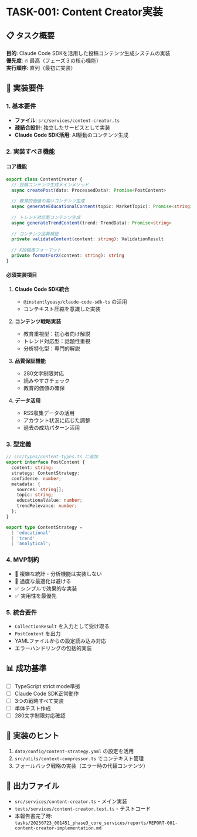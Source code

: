 # TASK-001: Content Creator実装

## 📋 タスク概要
**目的**: Claude Code SDKを活用した投稿コンテンツ生成システムの実装  
**優先度**: 🔥 最高（フェーズ３の核心機能）  
**実行順序**: 直列（最初に実装）  

## 🎯 実装要件

### 1. 基本要件
- **ファイル**: `src/services/content-creator.ts`
- **疎結合設計**: 独立したサービスとして実装
- **Claude Code SDK活用**: AI駆動のコンテンツ生成

### 2. 実装すべき機能

#### コア機能
```typescript
export class ContentCreator {
  // 投稿コンテンツ生成メインメソッド
  async createPost(data: ProcessedData): Promise<PostContent>
  
  // 教育的価値の高いコンテンツ生成
  async generateEducationalContent(topic: MarketTopic): Promise<string>
  
  // トレンド対応型コンテンツ生成
  async generateTrendContent(trend: TrendData): Promise<string>
  
  // コンテンツ品質検証
  private validateContent(content: string): ValidationResult
  
  // X投稿用フォーマット
  private formatForX(content: string): string
}
```

#### 必須実装項目
1. **Claude Code SDK統合**
   - `@instantlyeasy/claude-code-sdk-ts` の活用
   - コンテキスト圧縮を意識した実装

2. **コンテンツ戦略実装**
   - 教育重視型：初心者向け解説
   - トレンド対応型：話題性重視
   - 分析特化型：専門的解説

3. **品質保証機能**
   - 280文字制限対応
   - 読みやすさチェック
   - 教育的価値の確保

4. **データ活用**
   - RSS収集データの活用
   - アカウント状況に応じた調整
   - 過去の成功パターン活用

### 3. 型定義

```typescript
// src/types/content-types.ts に追加
export interface PostContent {
  content: string;
  strategy: ContentStrategy;
  confidence: number;
  metadata: {
    sources: string[];
    topic: string;
    educationalValue: number;
    trendRelevance: number;
  };
}

export type ContentStrategy = 
  | 'educational'
  | 'trend'
  | 'analytical';
```

### 4. MVP制約
- 🚫 複雑な統計・分析機能は実装しない
- 🚫 過度な最適化は避ける
- ✅ シンプルで効果的な実装
- ✅ 実用性を最優先

### 5. 統合要件
- `CollectionResult` を入力として受け取る
- `PostContent` を出力
- YAMLファイルからの設定読み込み対応
- エラーハンドリングの包括的実装

## 📊 成功基準
- [ ] TypeScript strict mode準拠
- [ ] Claude Code SDK正常動作
- [ ] 3つの戦略すべて実装
- [ ] 単体テスト作成
- [ ] 280文字制限対応確認

## 🔧 実装のヒント
1. `data/config/content-strategy.yaml` の設定を活用
2. `src/utils/context-compressor.ts` でコンテキスト管理
3. フォールバック戦略の実装（エラー時の代替コンテンツ）

## 📁 出力ファイル
- `src/services/content-creator.ts` - メイン実装
- `tests/services/content-creator.test.ts` - テストコード
- 本報告書完了時: `tasks/20250723_001451_phase3_core_services/reports/REPORT-001-content-creator-implementation.md`